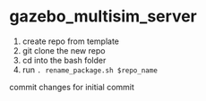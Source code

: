 # gazebo_multisim_server
1. create repo from template
2. git clone the new repo
3. cd into the bash folder
4. run `. rename_package.sh $repo_name`

commit changes for initial commit

